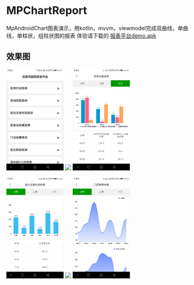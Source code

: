 # MPChartReport
MpAndroidChart图表演示，用kotlin，mvvm，viewmodel完成双曲线，单曲线，单柱状，组柱状图的报表
体验请下载的 
[报表平台demo.apk](https://github.com/AndMy/MPChartReport/tree/master/app/release/报表平台demo.apk)

## 效果图 
<a href="img/1.jpg"><img src="img/1.jpg" width="30%"/></a> <a href="img/2.jpg"><img src="2.jpg" width="30%"/></a> <a href="img/3.png"><img src="img/3.png" width="30%"/></a>

<a href="img/4.png"><img src="img/4.png" width="30%"/></a> <a href="img/5.jpg"><img src="5.jpg" width="30%"/></a> <a href="img/6.png"><img src="img/6.png" width="30%"/></a>